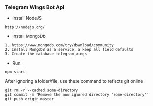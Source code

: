 ### Telegram Wings Bot Api

* Install NodeJS
```
http://nodejs.org/
```

* Install MongoDb 
```
1. https://www.mongodb.com/try/download/community
2. Install MongoDB as a service, a keep all field defaults
3. Create the database telegram_wings
```

* Run
```
npm start
```

After ignoring a folder/file, use these command to reflects git online
```
git rm -r --cached some-directory
git commit -m 'Remove the now ignored directory "some-directory"'
git push origin master
```
